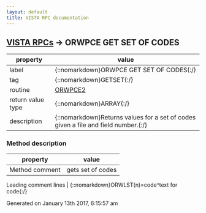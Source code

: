 ```yaml
---
layout: default
title: VISTA RPC documentation
---
```




## [VISTA RPCs](TableOfContent.md) &#8594; ORWPCE GET SET OF CODES 

 property | value 
--- | --- 
 label | {::nomarkdown}ORWPCE GET SET OF CODES{:/}
 tag | {::nomarkdown}GETSET{:/}
 routine | [ORWPCE2](http://code.osehra.org/dox/Routine_ORWPCE2_source.html)
 return value type | {::nomarkdown}ARRAY{:/}
 description | {::nomarkdown}Returns values for a set of codes given a file and field number.{:/}


### Method description

 property | value 
 --- | --- 
 Method comment | gets set of codes

 Leading comment lines | {::nomarkdown}ORWLST(n)=code^text for code{:/}




 Generated on January 13th 2017, 6:15:57 am